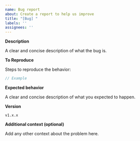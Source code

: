 ```yaml
---
name: Bug report
about: Create a report to help us improve
title: "[Bug] "
labels: ''
assignees: ''
---
```


**Description**

A clear and concise description of what the bug is.

**To Reproduce**

Steps to reproduce the behavior:

```go
// Example
```

**Expected behavior**

A clear and concise description of what you expected to happen.

**Version**

`v1.x.x`

**Additional context (optional)**

Add any other context about the problem here.
